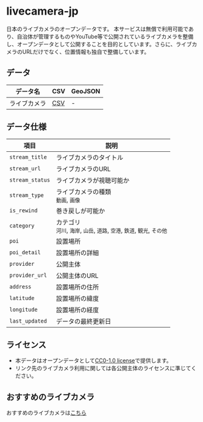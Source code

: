 # livecamera-jp
日本のライブカメラのオープンデータです。
本サービスは無償で利用可能であり、自治体が管理するものやYouTube等で公開されているライブカメラを整備し、オープンデータとして公開することを目的としています。さらに、ライブカメラのURLだけでなく、位置情報も独自で整備しています。

## データ

| データ名 | CSV | GeoJSON |
| --- | --- | --- |
| ライブカメラ | [CSV](https://github.com/w16y/opendata-livecamera-jp/blob/main/livecamera-jp.csv) | - |

## データ仕様

| 項目            | 説明                         |
|-----------------|------------------------------|
| `stream_title`  | ライブカメラのタイトル       |
| `stream_url`    | ライブカメラのURL            |
| `stream_status` | ライブカメラが視聴可能か     |
| `stream_type`   | ライブカメラの種類<br>`動画`, `画像` |
| `is_rewind`     | 巻き戻しが可能か             |
| `category`      | カテゴリ<br>`河川`, `海岸`, `山岳`, `道路`, `空港`, `鉄道`, `観光`, `その他` |
| `poi`           | 設置場所                     |
| `poi_detail`    | 設置場所の詳細               |
| `provider`      | 公開主体                     |
| `provider_url`  | 公開主体のURL                |
| `address`       | 設置場所の住所               |
| `latitude`      | 設置場所の緯度               |
| `longitude`     | 設置場所の経度               |
| `last_updated`  | データの最終更新日           |

## ライセンス
- 本データはオープンデータとして[CC0-1.0 license](https://github.com/w16y/opendata-livecamera-jp/blob/main/LICENSE)で提供します。
- リンク先のライブカメラ利用に関しては各公開主体のライセンスに準じてください。

## おすすめのライブカメラ
おすすめのライブカメラは[こちら](./recomend.html)


